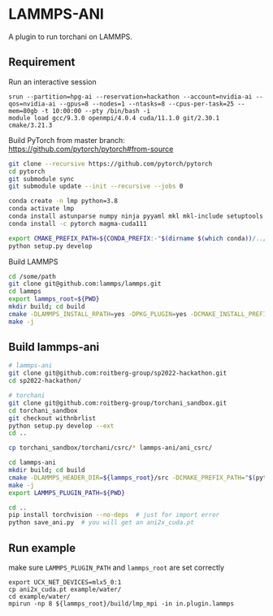 # LAMMPS-ANI
A plugin to run torchani on LAMMPS.

## Requirement
Run an interactive session
```
srun --partition=hpg-ai --reservation=hackathon --account=nvidia-ai --qos=nvidia-ai --gpus=8 --nodes=1 --ntasks=8 --cpus-per-task=25 --mem=80gb -t 10:00:00 --pty /bin/bash -i
module load gcc/9.3.0 openmpi/4.0.4 cuda/11.1.0 git/2.30.1 cmake/3.21.3
```

Build PyTorch from master branch: https://github.com/pytorch/pytorch#from-source
```bash
git clone --recursive https://github.com/pytorch/pytorch
cd pytorch
git submodule sync
git submodule update --init --recursive --jobs 0

conda create -n lmp python=3.8
conda activate lmp
conda install astunparse numpy ninja pyyaml mkl mkl-include setuptools cmake cffi typing_extensions future six requests dataclasses
conda install -c pytorch magma-cuda111

export CMAKE_PREFIX_PATH=${CONDA_PREFIX:-"$(dirname $(which conda))/../"}
python setup.py develop
```


Build LAMMPS
```bash
cd /some/path
git clone git@github.com:lammps/lammps.git
cd lammps
export lammps_root=${PWD}
mkdir build; cd build
cmake -DLAMMPS_INSTALL_RPATH=yes -DPKG_PLUGIN=yes -DCMAKE_INSTALL_PREFIX=${HOME}/.local -DBUILD_MPI=yes -DBUILD_SHARED_LIBS=yes -DLAMMPS_MACHINE=mpi ../cmake/
make -j
```

## Build lammps-ani
```bash
# lammps-ani
git clone git@github.com:roitberg-group/sp2022-hackathon.git
cd sp2022-hackathon/

# torchani
git clone git@github.com:roitberg-group/torchani_sandbox.git
cd torchani_sandbox
git checkout withnbrlist
python setup.py develop --ext
cd ..

cp torchani_sandbox/torchani/csrc/* lammps-ani/ani_csrc/

cd lammps-ani
mkdir build; cd build
cmake -DLAMMPS_HEADER_DIR=${lammps_root}/src -DCMAKE_PREFIX_PATH="$(python -c 'import torch.utils; print(torch.utils.cmake_prefix_path)')"  ..
make -j
export LAMMPS_PLUGIN_PATH=${PWD}

cd ..
pip install torchvision --no-deps  # just for import error
python save_ani.py  # you will get an ani2x_cuda.pt
```


## Run example
make sure `LAMMPS_PLUGIN_PATH` and `lammps_root` are set correctly
```
export UCX_NET_DEVICES=mlx5_0:1
cp ani2x_cuda.pt example/water/
cd example/water/
mpirun -np 8 ${lammps_root}/build/lmp_mpi -in in.plugin.lammps
```
